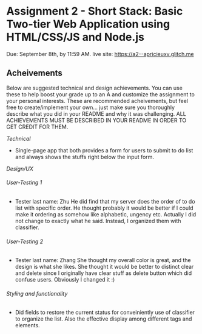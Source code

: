 Assignment 2 - Short Stack: Basic Two-tier Web Application using HTML/CSS/JS and Node.js  
===

Due: September 8th, by 11:59 AM.
live site: https://a2--apricieuxv.glitch.me

Acheivements
---

Below are suggested technical and design achievements. You can use these to help boost your grade up to an A and customize the assignment to your personal interests. These are recommended acheivements, but feel free to create/implement your own... just make sure you thoroughly describe what you did in your README and why it was challenging. ALL ACHIEVEMENTS MUST BE DESCRIBED IN YOUR README IN ORDER TO GET CREDIT FOR THEM.

*Technical*
- Single-page app that both provides a form for users to submit to do list and always shows the stuffs right below the input form.

*Design/UX*
###### User-Testing 1
  * Tester last name: Zhu
He did find that my server does the order of to do list with specific order. He thought probably it would be better if I could make it ordering as somehow like alphabetic, ungency etc. Actually I did not change to exactly what he said. Instead, I organized them with classifier.

###### User-Testing 2
  * Tester last name: Zhang
She thought my overall color is great, and the design is what she likes. She thought it would be better to distinct clear and delete since I originally have clear stuff as delete button which did confuse users. Obviously I changed it :)

###### Styling and functionality
  * Did fields to restore the current status for conveiniently use of classifier to organize the list. Also the effective display among different tags and elements.


